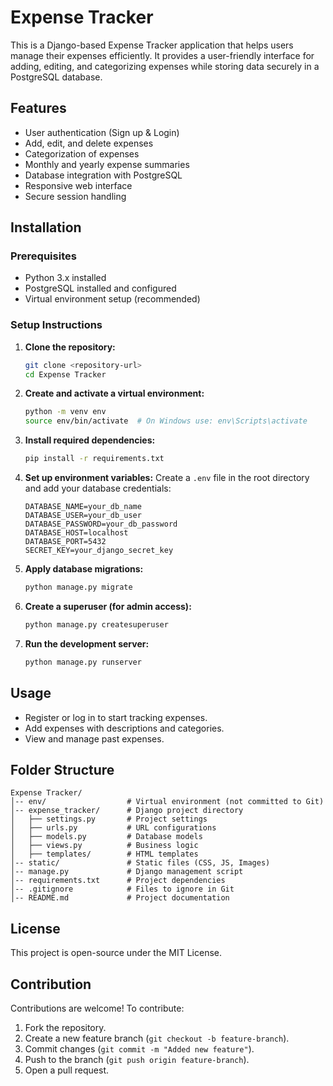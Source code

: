 # Expense Tracker

This is a Django-based Expense Tracker application that helps users manage their expenses efficiently. It provides a user-friendly interface for adding, editing, and categorizing expenses while storing data securely in a PostgreSQL database.

## Features

- User authentication (Sign up & Login)
- Add, edit, and delete expenses
- Categorization of expenses
- Monthly and yearly expense summaries
- Database integration with PostgreSQL
- Responsive web interface
- Secure session handling

## Installation

### Prerequisites

- Python 3.x installed
- PostgreSQL installed and configured
- Virtual environment setup (recommended)

### Setup Instructions

1. **Clone the repository:**
   ```bash
   git clone <repository-url>
   cd Expense Tracker
   ```
2. **Create and activate a virtual environment:**
   ```bash
   python -m venv env
   source env/bin/activate  # On Windows use: env\Scripts\activate
   ```
3. **Install required dependencies:**
   ```bash
   pip install -r requirements.txt
   ```
4. **Set up environment variables:**
   Create a `.env` file in the root directory and add your database credentials:
   ```
   DATABASE_NAME=your_db_name
   DATABASE_USER=your_db_user
   DATABASE_PASSWORD=your_db_password
   DATABASE_HOST=localhost
   DATABASE_PORT=5432
   SECRET_KEY=your_django_secret_key
   ```
5. **Apply database migrations:**
   ```bash
   python manage.py migrate
   ```
6. **Create a superuser (for admin access):**
   ```bash
   python manage.py createsuperuser
   ```
7. **Run the development server:**
   ```bash
   python manage.py runserver
   ```

## Usage

- Register or log in to start tracking expenses.
- Add expenses with descriptions and categories.
- View and manage past expenses.

## Folder Structure

```
Expense Tracker/
│-- env/                  # Virtual environment (not committed to Git)
│-- expense_tracker/      # Django project directory
│   ├── settings.py       # Project settings
│   ├── urls.py           # URL configurations
│   ├── models.py         # Database models
│   ├── views.py          # Business logic
│   ├── templates/        # HTML templates
│-- static/               # Static files (CSS, JS, Images)
│-- manage.py             # Django management script
│-- requirements.txt      # Project dependencies
│-- .gitignore            # Files to ignore in Git
│-- README.md             # Project documentation
```

## License

This project is open-source under the MIT License.

## Contribution

Contributions are welcome! To contribute:

1. Fork the repository.
2. Create a new feature branch (`git checkout -b feature-branch`).
3. Commit changes (`git commit -m "Added new feature"`).
4. Push to the branch (`git push origin feature-branch`).
5. Open a pull request.

